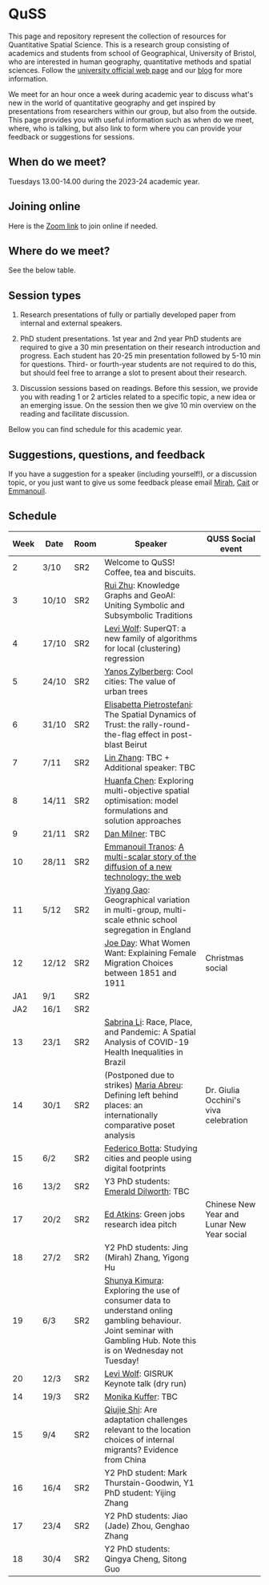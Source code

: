 # QuSS

This page and repository represent the collection of resources for Quantitative Spatial Science. This is a research group consisting of academics and students from school of Geographical, University of Bristol, who are interested in human geography, quantitative methods and spatial sciences. Follow the [university official web page](http://www.bristol.ac.uk/geography/research/quantitative-spatial-science/) and our [blog](https://quss.blogs.bristol.ac.uk/) for more information.

We meet for an hour once a week during academic year to discuss what's new in the world of quantitative geography and get inspired by presentations from researchers within our group, but also from the outside. This page provides you with useful information such as when do we meet, where, who is talking, but also link to form where you can provide your feedback or suggestions for sessions.

## When do we meet?

Tuesdays 13.00-14.00 during the 2023-24 academic year.

## Joining online

Here is the [Zoom link](https://bristol-ac-uk.zoom.us/j/98103670328?pwd=VllwYTh5WGZ2S0Y2U2l2MHNGd1BBdz09) to join online if needed.

## Where do we meet?

See the below table.

## Session types

1.  Research presentations of fully or partially developed paper from internal and external speakers.

2.  PhD student presentations. 1st year and 2nd year PhD students are required to give a 30 min presentation on their research introduction and progress. Each student has 20-25 min presentation followed by 5-10 min for questions. Third- or fourth-year students are not required to do this, but should feel free to arrange a slot to present about their research.

3.  Discussion sessions based on readings. Before this session, we provide you with reading 1 or 2 articles related to a specific topic, a new idea or an emerging issue. On the session then we give 10 min overview on the reading and facilitate discussion.

Bellow you can find schedule for this academic year.

## Suggestions, questions, and feedback

If you have a suggestion for a speaker (including yourself!), or a discussion topic, or you just want to give us some feedback please email [Mirah](mailto:jing.zhang.2021@bristol.ac.uk), [Cait](mailto:caitlin.robinson@bristol.ac.uk) or [Emmanouil](mailto:e.tranos@bristol.ac.uk).

## Schedule

| Week | Date  | Room             | Speaker | QUSS Social event |
|------|-------|------------------|---------|-------------------|
| 2    | 3/10   | SR2             | Welcome to QuSS! Coffee, tea and biscuits. |                   |
| 3    | 10/10  | SR2             | [Rui Zhu](https://research-information.bris.ac.uk/en/persons/rui-zhu): Knowledge Graphs and GeoAI: Uniting Symbolic and Subsymbolic Traditions|                   |
| 4    | 17/10  | SR2             | [Levi Wolf](https://www.ljwolf.org/): SuperQT: a new family of algorithms for local (clustering) regression|                   |                                           |                   |
| 5    | 24/10  | SR2             | [Yanos Zylberberg](https://www.bristol.ac.uk/people/person/Yanos-Zylberberg-28c34bec-47ee-41bd-952c-7cd01df66934/): Cool cities: The value of urban trees |                   |
| 6    | 31/10  | SR2             | [Elisabetta Pietrostefani](https://www.liverpool.ac.uk/environmental-sciences/staff/elisabetta-pietrostefani/): The Spatial Dynamics of Trust: the rally-round-the-flag effect in post-blast Beirut |                   |
| 7    |  7/11  | SR2             | [Lin Zhang](): TBC + Additional speaker: TBC                                          |                   |
| 8    | 14/11  | SR2             | [Huanfa Chen](https://huanfachen.github.io/about.html): Exploring multi-objective spatial optimisation: model formulations and solution approaches|                   |
| 9    | 21/11  | SR2             | [Dan Milner](https://compass.blogs.bristol.ac.uk/author/dan-milner/): TBC                                   |                   |
| 10   | 28/11  | SR2             | [Emmanouil Tranos](https://etranos.info/): [A multi-scalar story of the diffusion of a new technology: the web](https://etranos.info/post/gceg2022/web_diffusion.html#/) |                   |
| 11   |  5/12  | SR2             | [Yiyang Gao](https://www.linkedin.com/in/yiyang-gao-9abbbb127/?originalSubdomain=uk): Geographical variation in multi-group, multi-scale ethnic school segregation in England|                   |
| 12   | 12/12  | SR2             | [Joe Day](https://research-information.bris.ac.uk/en/persons/joe-day): What Women Want: Explaining Female Migration Choices between 1851 and 1911| Christmas social |
| JA1  |  9/1   | SR2             |                                            |                   |
| JA2  | 16/1   | SR2             |                                            |                   |
| 13    | 23/1  | SR2             | [Sabrina Li](https://www.nottingham.ac.uk/geography/people/sabrina.li): Race, Place, and Pandemic: A Spatial Analysis of COVID-19 Health Inequalities in Brazil|                                           |                   
| 14    | 30/1  | SR2             | (Postponed due to strikes) [Maria Abreu](https://www.landecon.cam.ac.uk/directory/dr-maria-abreu): Defining left behind places: an internationally comparative poset analysis|             Dr. Giulia Occhini's viva celebration     |
| 15    |  6/2  | SR2             | [Federico Botta](https://computerscience.exeter.ac.uk/staff/fb394?sm=fb394): Studying cities and people using digital footprints |                   |
| 16    | 13/2  | SR2             |Y3 PhD students: [Emerald Dilworth](): TBC  ||
| 17    | 20/2  | SR2             | [Ed Atkins](https://www.bristol.ac.uk/people/person/Ed-Atkins-b533f3f1-8d6f-4968-9568-abb9d958966c/): Green jobs research idea pitch | Chinese New Year and Lunar New Year social                  |
| 18    | 27/2  | SR2             |    Y2 PhD students: Jing (Mirah) Zhang,  Yigong Hu                                    |                   |
| 19    |  6/3  | SR2             | [Shunya Kimura](https://www.ucl.ac.uk/geography/shunya-kimura): Exploring the use of consumer data to understand onling gambling behaviour. Joint seminar with Gambling Hub. Note this is on Wednesday not Tuesday!|                   |
| 20    | 12/3  | SR2             | [Levi Wolf](https://ljwolf.org/): GISRUK Keynote talk (dry run)                      |                   |
| 14    | 19/3  | SR2             | [Monika Kuffer](https://people.utwente.nl/m.kuffer): TBC                    |                   |
| 15    | 9/4   | SR2             | [Qiujie Shi](https://research-information.bris.ac.uk/en/persons/qiujie-shi): Are adaptation challenges relevant to the location choices of internal migrants? Evidence from China |                   |
| 16    | 16/4  | SR2             | Y2 PhD student: Mark Thurstain-Goodwin,  Y1 PhD student: Yijing Zhang                                         |                   |
| 17    | 23/4  | SR2             | Y2 PhD students: Jiao (Jade) Zhou, Genghao Zhang                                         |                   |
| 18    | 30/4  | SR2             | Y2 PhD students: Qingya Cheng, Sitong Guo                                     |                   |




